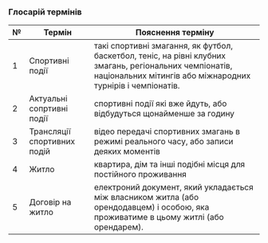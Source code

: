 ### Глосарій термінів

| № | Термін | Пояснення терміну |
|-----------------|-----------------|-----------------|
|1   | Спортивні події    | такі спортивні змагання, як футбол, баскетбол, теніс, на рівні клубних змагань, регіональних чемпіонатів, національних мітингів або міжнародних турнірів і чемпіонатів.  |
| 2   | Актуальні сопртивні події   |спортивні події які вже йдуть, або відбудуться щонайменше за годину  |
| 3   | Трансляції спортивних подій   | відео передачі спортивних змагань в режимі реального часу, або записи деяких моментів    |
| 4   | Житло   | квартира, дім та інші подібні місця для постійного проживання   |
| 5   | Договір на житло   | електроний документ, який укладається між власником житла (або орендодавцем) і особою, яка проживатиме в цьому житлі (або орендарем).  |

